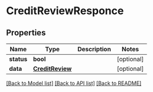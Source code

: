 # CreditReviewResponce

## Properties
Name | Type | Description | Notes
------------ | ------------- | ------------- | -------------
**status** | **bool** |  | [optional] 
**data** | [**CreditReview**](CreditReview.md) |  | [optional] 

[[Back to Model list]](../README.md#documentation-for-models) [[Back to API list]](../README.md#documentation-for-api-endpoints) [[Back to README]](../README.md)

